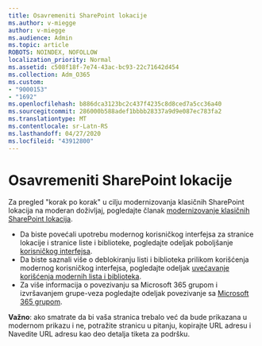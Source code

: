 ```yaml
---
title: Osavremeniti SharePoint lokacije
ms.author: v-miegge
author: v-miegge
ms.audience: Admin
ms.topic: article
ROBOTS: NOINDEX, NOFOLLOW
localization_priority: Normal
ms.assetid: c508f18f-7e74-43ac-bc93-22c71642d454
ms.collection: Adm_O365
ms.custom:
- "9000153"
- "1692"
ms.openlocfilehash: b886dca3123bc2c437f4235c8d8ced7a5cc36a40
ms.sourcegitcommit: 286000b588adef1bbbb28337a9d9e087ec783fa2
ms.translationtype: MT
ms.contentlocale: sr-Latn-RS
ms.lasthandoff: 04/27/2020
ms.locfileid: "43912800"
---
```

# <a name="modernize-your-sharepoint-sites"></a>Osavremeniti SharePoint lokacije

Za pregled "korak po korak" u cilju modernizovanja klasičnih SharePoint lokacija na moderan doživljaj, pogledajte članak [modernizovanje klasičnih SharePoint lokacija](https://docs.microsoft.com/sharepoint/dev/transform/modernize-classic-sites).

* Da biste povećali upotrebu modernog korisničkog interfejsa za stranice lokacije i stranice liste i biblioteke, pogledajte odeljak poboljšanje [korisničkog interfejsa](https://docs.microsoft.com/sharepoint/dev/transform/modernize-userinterface).
* Da biste saznali više o deblokiranju listi i biblioteka prilikom korišćenja modernog korisničkog interfejsa, pogledajte odeljak [uvećavanje korišćenja modernih lista i biblioteka](https://docs.microsoft.com/sharepoint/dev/transform/modernize-userinterface-lists-and-libraries).
* Za više informacija o povezivanju sa Microsoft 365 grupom i izvršavanjem grupe-veza pogledajte odeljak povezivanje sa [Microsoft 365 grupom](https://docs.microsoft.com/sharepoint/dev/transform/modernize-connect-to-office365-group).

**Važno**: ako smatrate da bi vaša stranica trebalo već da bude prikazana u modernom prikazu i ne, potražite stranicu u pitanju, kopirajte URL adresu i Navedite URL adresu kao deo detalja tiketa za podršku.
